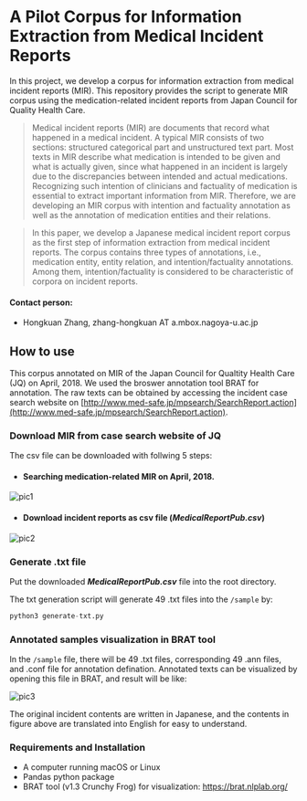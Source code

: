 # A Pilot Corpus for Information Extraction from Medical Incident Reports
In this project, we develop a corpus for information extraction from medical incident reports (MIR). This repository provides the script to generate MIR corpus using the medication-related incident reports from Japan Council for Quality Health Care.

> Medical incident reports (MIR) are documents that record what happened in a medical incident. A typical MIR consists of two sections: structured categorical part and unstructured text part. Most texts in MIR describe what medication is intended to be given and what is actually given, since what happened in an incident is largely due to the discrepancies between intended and actual medications. Recognizing such intention of clinicians and factuality of medication is essential to extract important information from MIR. Therefore, we are developing an MIR corpus with intention and factuality annotation as well as the annotation of medication entities and their relations. 

>In this paper, we develop a Japanese medical incident report corpus as the first step of information extraction from medical incident reports. The corpus contains three types of annotations, i.e., medication entity, entity relation, and intention/factuality annotations. Among them, intention/factuality is considered to be characteristic of corpora on incident reports. 

#### Contact person:
* Hongkuan Zhang, zhang-hongkuan AT a.mbox.nagoya-u.ac.jp

## How to use
This corpus annotated on MIR of the Japan Council for Qualtity Health Care (JQ) on April, 2018. We used the broswer annotation tool BRAT for annotation. The raw texts can be obtained by accessing the incident case search website on [http://www.med-safe.jp/mpsearch/SearchReport.action](http://www.med-safe.jp/mpsearch/SearchReport.action).

### Download MIR from case search website of JQ
The csv file can be downloaded with follwing 5 steps:
* #### Searching medication-related MIR on April, 2018.
![pic1](https://github.com/zhkleciel/JQMIR/blob/master/pics/pic1.png)
* #### Download incident reports as csv file (***MedicalReportPub.csv***)
![pic2](https://github.com/zhkleciel/JQMIR/blob/master/pics/pic2.png)

### Generate .txt file

Put the downloaded ***MedicalReportPub.csv*** file into the root directory.

The txt generation script will generate 49 .txt files into the `/sample` by:
```python
python3 generate-txt.py
```
### Annotated samples visualization in BRAT tool
In the `/sample` file, there will be 49 .txt files, corresponding 49 .ann files, and .conf file for annotation defination. Annotated texts can be visualized by opening this file in BRAT, and result will be like:

![pic3](https://github.com/zhkleciel/JQMIR/blob/master/pics/mir-in-brat.png)

The original incident contents are written in Japanese, and the contents in figure above are translated into English for easy to understand. 

### Requirements and Installation
* A computer running macOS or Linux
* Pandas python package
* BRAT tool (v1.3 Crunchy Frog) for visualization: https://brat.nlplab.org/
